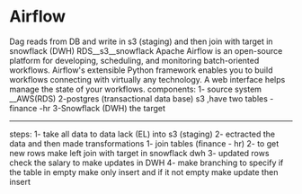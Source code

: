 # Airflow
Dag reads from DB  and write in s3 (staging) and then join  with target in snowflack (DWH)
RDS__s3__snowflack 
Apache Airflow is an open-source platform for developing, scheduling, and monitoring batch-oriented workflows. Airflow's extensible Python framework enables you to build workflows connecting with virtually any technology. A web interface helps manage the state of your workflows.
components:
1- source system __AWS(RDS)
2-postgres (transactional data base) s3 ,have two tables
-finance -hr
3-Snowflack (DWH) the target
___________________________________________________________
steps:
1- take all data to data lack (EL) into s3 (staging) 
2- ectracted the data and then made transformations 
1- join tables (finance - hr)
2- to get new rows make left join  with target in snowflack dwh 
3- updated rows check the salary to make updates in DWH 
4- make branching to specify if the table in empty make only insert 
and if it not empty make update then insert 









